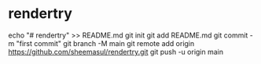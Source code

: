 # rendertry
echo "# rendertry" >> README.md
  git init
  git add README.md
  git commit -m "first commit"
  git branch -M main
  git remote add origin https://github.com/sheemasul/rendertry.git
  git push -u origin main
